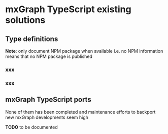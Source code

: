 # mxGraph TypeScript existing solutions

## Type definitions

**Note**: only document NPM package when available i.e. no NPM information means that no NPM package is published

### xxx

### xxx



## mxGraph TypeScript ports

None of them has been completed and maintenance efforts to backport new mxGraph developments seem
high

**TODO** to be documented